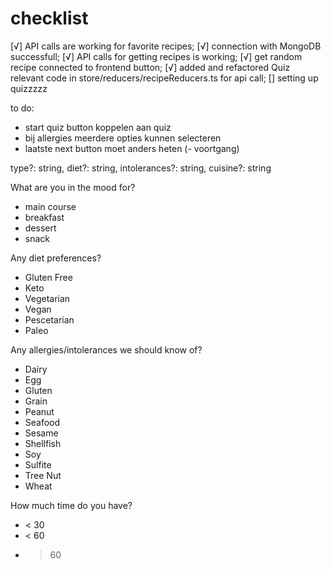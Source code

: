 # checklist

[√] API calls are working for favorite recipes;
[√] connection with MongoDB successfull;
[√] API calls for getting recipes is working;
[√] get random recipe connected to frontend button;
[√] added and refactored Quiz relevant code in store/reducers/recipeReducers.ts for api call;
[] setting up quizzzzz


to do:
- start quiz button koppelen aan quiz
- bij allergies meerdere opties kunnen selecteren
- laatste next button moet anders heten
(- voortgang)

type?: string, diet?: string, intolerances?: string, cuisine?: string

What are you in the mood for?
- main course
- breakfast
- dessert
- snack

Any diet preferences?
- Gluten Free
- Keto
- Vegetarian
- Vegan
- Pescetarian
- Paleo


Any allergies/intolerances we should know of?
- Dairy
- Egg
- Gluten
- Grain
- Peanut
- Seafood
- Sesame
- Shellfish
- Soy
- Sulfite
- Tree Nut
- Wheat

How much time do you have?
- < 30
- < 60
- > 60